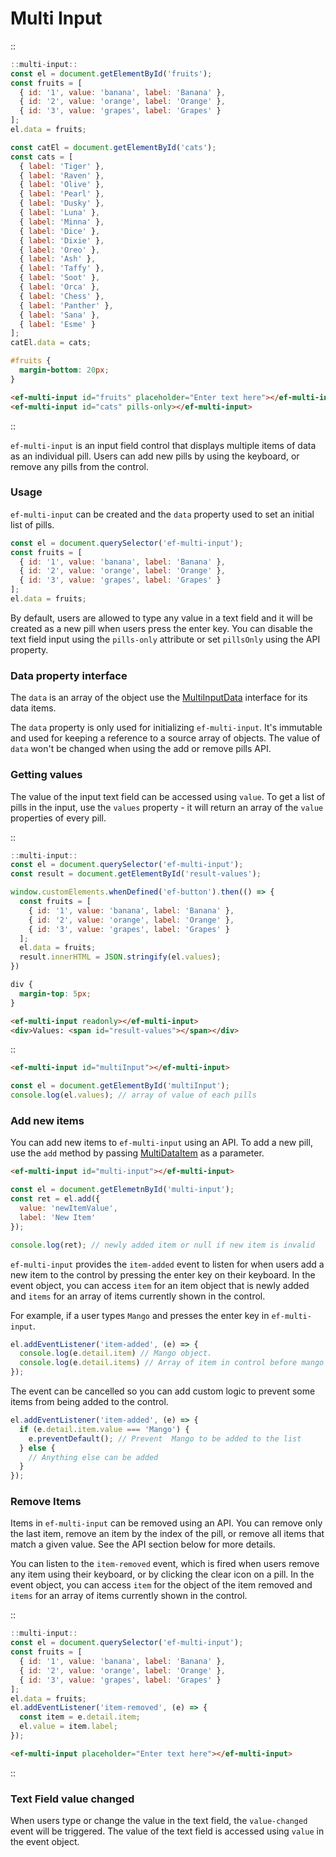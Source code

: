 <!--
type: page
title: Multi Input
location: ./elements/multi-input
layout: default
-->

# Multi Input

::
```javascript
::multi-input::
const el = document.getElementById('fruits');
const fruits = [
  { id: '1', value: 'banana', label: 'Banana' },
  { id: '2', value: 'orange', label: 'Orange' },
  { id: '3', value: 'grapes', label: 'Grapes' }
];
el.data = fruits;

const catEl = document.getElementById('cats');
const cats = [
  { label: 'Tiger' },
  { label: 'Raven' },
  { label: 'Olive' },
  { label: 'Pearl' },
  { label: 'Dusky' },
  { label: 'Luna' },
  { label: 'Minna' },
  { label: 'Dice' },
  { label: 'Dixie' },
  { label: 'Oreo' },
  { label: 'Ash' },
  { label: 'Taffy' },
  { label: 'Soot' },
  { label: 'Orca' },
  { label: 'Chess' },
  { label: 'Panther' },
  { label: 'Sana' },
  { label: 'Esme' }
];
catEl.data = cats;
```
```css
#fruits {
  margin-bottom: 20px;
}
```
```html
<ef-multi-input id="fruits" placeholder="Enter text here"></ef-multi-input>
<ef-multi-input id="cats" pills-only></ef-multi-input>
```
::

`ef-multi-input` is an input field control that displays multiple items of data as an individual pill. Users can add new pills by using the keyboard, or remove any pills from the control.

### Usage

`ef-multi-input` can be created and the `data` property used to set an initial list of pills.

```javascript
const el = document.querySelector('ef-multi-input');
const fruits = [
  { id: '1', value: 'banana', label: 'Banana' },
  { id: '2', value: 'orange', label: 'Orange' },
  { id: '3', value: 'grapes', label: 'Grapes' }
];
el.data = fruits;
```

By default, users are allowed to type any value in a text field and it will be created as a new pill when users press the enter key. You can disable the text field input using the `pills-only` attribute or set `pillsOnly` using the API property.

### Data property interface

The `data` is an array of the object use the [MultiInputData](https://github.com/Refinitiv/refinitiv-ui/blob/develop/packages/elements/src/multi-input/helpers/types.ts) interface for its data items.

The `data` property is only used for initializing `ef-multi-input`. It's immutable and used for keeping a reference to a source array of objects. The value of `data` won't be changed when using the add or remove pills API.
### Getting values

The value of the input text field can be accessed using `value`. To get a list of pills in the input, use the `values` property - it will return an array of the `value` properties of every pill.

::
```javascript
::multi-input::
const el = document.querySelector('ef-multi-input');
const result = document.getElementById('result-values');

window.customElements.whenDefined('ef-button').then(() => {
  const fruits = [
    { id: '1', value: 'banana', label: 'Banana' },
    { id: '2', value: 'orange', label: 'Orange' },
    { id: '3', value: 'grapes', label: 'Grapes' }
  ];
  el.data = fruits;
  result.innerHTML = JSON.stringify(el.values);
})
```
```css
div {
  margin-top: 5px;
}
```
```html
<ef-multi-input readonly></ef-multi-input>
<div>Values: <span id="result-values"></span></div>
```
::

```html
<ef-multi-input id="multiInput"></ef-multi-input>
```
```javascript
const el = document.getElementById('multiInput');
console.log(el.values); // array of value of each pills
```

### Add new items
You can add new items to `ef-multi-input` using an API. To add a new pill, use the `add` method by passing [MultiDataItem](https://github.com/Refinitiv/refinitiv-ui/blob/develop/packages/elements/src/multi-input/helpers/types.ts) as a parameter.

```html
<ef-multi-input id="multi-input"></ef-multi-input>
```
```javascript
const el = document.getElemetnById('multi-input');
const ret = el.add({
  value: 'newItemValue',
  label: 'New Item'
});

console.log(ret); // newly added item or null if new item is invalid
```

`ef-multi-input` provides the `item-added` event to listen for when users add a new item to the control by pressing the enter key on their keyboard. In the event object, you can access `item` for an item object that is newly added and `items` for an array of items currently shown in the control.

For example, if a user types `Mango` and presses the enter key in `ef-multi-input`.

```javascript
el.addEventListener('item-added', (e) => {
  console.log(e.detail.item) // Mango object.
  console.log(e.detail.items) // Array of item in control before mango is added.
});
```

The event can be cancelled so you can add custom logic to prevent some items from being added to the control.

```javascript
el.addEventListener('item-added', (e) => {
  if (e.detail.item.value === 'Mango') {
    e.preventDefault(); // Prevent  Mango to be added to the list
  } else {
    // Anything else can be added
  }
});
```

### Remove Items
Items in `ef-multi-input` can be removed using an API. You can remove only the last item, remove an item by the index of the pill, or remove all items that match a given value. See the API section below for more details.

You can listen to the `item-removed` event, which is fired when users remove any item using their keyboard, or by clicking the clear icon on a pill. In the event object, you can access `item` for the object of the item removed and `items` for an array of items currently shown in the control.

::
```javascript
::multi-input::
const el = document.querySelector('ef-multi-input');
const fruits = [
  { id: '1', value: 'banana', label: 'Banana' },
  { id: '2', value: 'orange', label: 'Orange' },
  { id: '3', value: 'grapes', label: 'Grapes' }
];
el.data = fruits;
el.addEventListener('item-removed', (e) => {
  const item = e.detail.item;
  el.value = item.label;
});
```
```html
<ef-multi-input placeholder="Enter text here"></ef-multi-input>
```
::

### Text Field value changed
When users type or change the value in the text field, the `value-changed` event will be triggered. The value of the text field is accessed using `value` in the event object.
